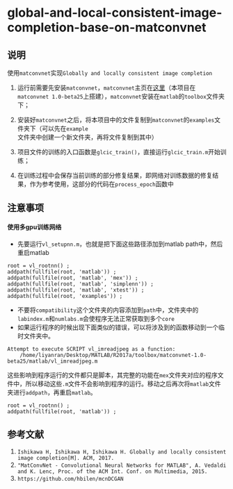 # global-and-local-consistent-image-completion-base-on-matconvnet

## 说明
使用`matconvnet`实现`Globally and locally consistent image completion`

1. 运行前需要先安装`matconvnet`，`matconvnet`主页在[这里](http://www.vlfeat.org/matconvnet/)（本项目在`matconvnet 1.0-beta25`上搭建），`matconvnet`安装在`matlab`的`toolbox`文件夹下；

2. 安装好`matconvnet`之后，将本项目中的文件复制到`matconvnet`的`examples`文件夹下（可以先在`example`文件夹中创建一个新文件夹，再将文件复制到其中）

3. 项目文件的训练的入口函数是`glcic_train()`，直接运行`glcic_train.m`开始训练；

4. 在训练过程中会保存当前训练的部分修复结果，即网络对训练数据的修复结果，作为参考使用，这部分的代码在`process_epoch`函数中

## 注意事项
#### 使用多gpu训练网络
* 先要运行`vl_setupnn.m`，也就是把下面这些路径添加到matlab path中，然后重启matlab
```
root = vl_rootnn() ;
addpath(fullfile(root, 'matlab')) ;
addpath(fullfile(root, 'matlab', 'mex')) ;
addpath(fullfile(root, 'matlab', 'simplenn')) ;
addpath(fullfile(root, 'matlab', 'xtest')) ;
addpath(fullfile(root, 'examples')) ;
```
* 不要将`compatibility`这个文件夹的内容添加到`path`中，文件夹中的`labindex.m`和`numlabs.m`会使程序无法正常获取到多个`core`
* 如果运行程序的时候出现下面类似的错误，可以将涉及到的函数移动到一个临时文件夹中。
```
Attempt to execute SCRIPT vl_imreadjpeg as a function:
    /home/liyanran/Desktop/MATLAB/R2017a/toolbox/matconvnet-1.0-beta25/matlab/vl_imreadjpeg.m
```
这些影响到程序运行的文件都只是脚本，其完整的功能在`mex`文件夹对应的程序文件中，所以移动这些`.m`文件不会影响到程序的运行。移动之后再次将`matlab`文件夹进行`addpath`，再重启`matlab`。

```
root = vl_rootnn() ;
addpath(fullfile(root, 'matlab')) ;
```



## 参考文献

1. `Ishikawa H, Ishikawa H, Ishikawa H. Globally and locally consistent image completion[M]. ACM, 2017.`
2. `"MatConvNet - Convolutional Neural Networks for MATLAB", A. Vedaldi and K. Lenc, Proc. of the ACM Int. Conf. on Multimedia, 2015. `
3. `https://github.com/hbilen/mcnDCGAN`
